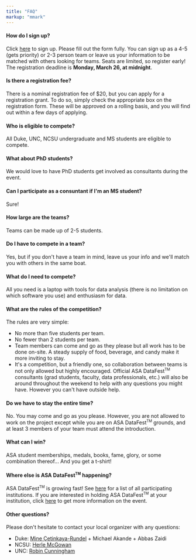```yaml
---
title: "FAQ"
markup: "mmark"
---
```


#### How do I sign up?

Click <a href="/signup">here</a> to sign up. Please fill out the form fully. You can sign up as a 4-5 (gets priority) or 2-3 person team or leave us your information to be matched with others looking for teams. Seats are limited, so register early! The registration deadline is **Monday, March 26, at midnight**.

#### Is there a registration fee?

There is a nominal registration fee of $20, but you can apply for a registration grant. To do so, simply check the appropriate box on the registration form. These will be approved on a rolling basis, and you will find out within a few days of applying.

#### Who is eligible to compete?</h4>

All Duke, UNC, NCSU undergraduate and MS students are eligible to compete.

#### What about PhD students?

We would love to have PhD students get involved as consultants during the event.

#### Can I participate as a consuntant if I'm an MS student?

Sure!

#### How large are the teams?

Teams can be made up of 2-5 students.

#### Do I have to compete in a team?

Yes, but if you don't have a team in mind, leave us your info and we'll match you with others in the same boat.

#### What do I need to compete?</h4>

All you need is a laptop with tools for data analysis (there is no limitation on which software you use) and enthusiasm for data.

#### What are the rules of the competition?</h4>

The rules are very simple:

  + No more than five students per team.
  + No fewer than 2 students per team.
  + Team members can come and go as they please but all work has to be done on-site. A steady supply of food, beverage, and candy make it more inviting to stay.
  + It's a competition, but a friendly one, so collaboration between teams is not only allowed but highly encouraged. Official ASA DataFest<sup><small>TM</small></sup> consultants (grad students, faculty, data professionals, etc.) will also be around throughout the weekend to help with any questions you might have. However you can't have outside help.
  
#### Do we have to stay the entire time?

No. You may come and go as you please. However, you are not allowed to work on the project except while you are on ASA DataFest<sup><small>TM</small></sup> grounds, and at least 3 members of your team must attend the introduction.

#### What can I win?

ASA student memberships, medals, books, fame, glory, or some combination thereof... And you get a t-shirt!

#### Where else is ASA DataFest<sup><small>TM</small></sup> happening?</h4>

ASA DataFest<sup><small>TM</small></sup> is growing fast! See <a href="http://www.amstat.org/education/datafest/participants.cfm">here</a> for a list of all participating institutions. If you are interested in holding ASA DataFest<sup><small>TM</small></sup> at your institution, click <a href="http://www.amstat.org/education/datafest/hosting.cfm">here</a> to get more information on the event.

#### Other questions?

Please don't hesitate to contact your local organizer with any questions:

  + Duke: [Mine Çetinkaya-Rundel](mailto:mine@stat.duke.edu) + Michael Akande + Abbas Zaidi
  + NCSU: [Herle McGowan](herle_mcgowan@ncsu.edu)
  + UNC: [Robin Cunningham](rjcunnin@email.unc.edu)